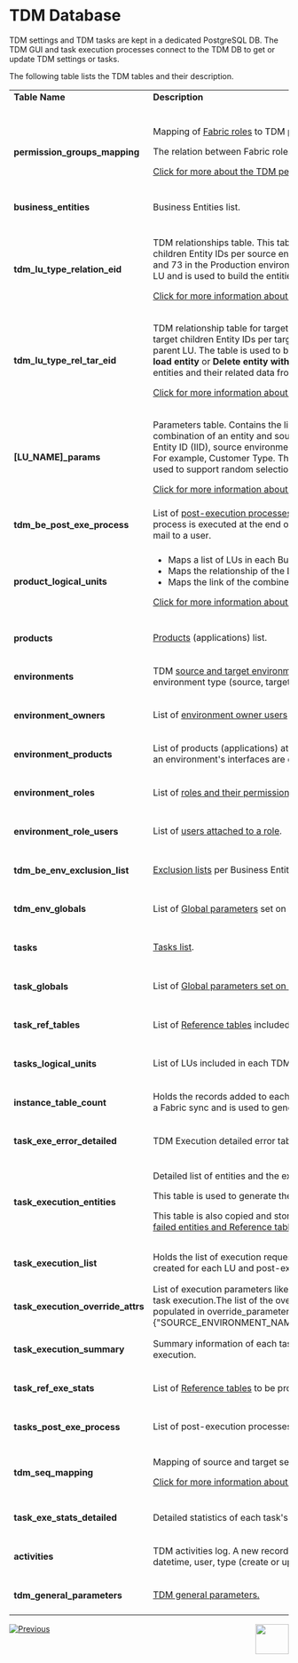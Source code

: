 # TDM Database

TDM settings and TDM tasks are kept in a dedicated PostgreSQL DB. The TDM GUI and task execution processes connect to the TDM DB to get or update TDM settings or tasks.

The following table lists the TDM tables and their description.

<table width="900 pxl">
<tbody>
<tr>
<td valign="top" width="200 pxl"><strong>Table Name</strong></td>
<td valign="top" width="500 pxl"><strong>Description</strong></td>
<td valign="top" width="200 pxl"><strong>Table Category</strong></td>
</tr>
<tr>
<td><h4>permission_groups_mapping</td>
    <td>
        <p>Mapping of <a href="/articles/17_fabric_credentials/02_fabric_credentials_commands.md#create-role">Fabric roles</a> to TDM permission groups (admin, owner, or tester).</p>
        <p>The relation between Fabric roles and TDM permission groups is many to one.</p>
        <p><a href="/articles/TDM/tdm_gui/02_tdm_gui_user_types.md">Click for more about the TDM permission groups.</a></p>
    </td>
<td>TDM Permission Groups (User Types)</td>
</tr>
<tr>    
<tr>
<td><h4>business_entities</td>
<td>Business Entities list.</td>
<td>Business Entity</td>
</tr>
<tr>
<td><h4>tdm_lu_type_relation_eid</td>
<td><p>TDM relationships table. This table maps the source parent Entity ID to its source children Entity IDs per source environment. For example Customer 1 has orders 56, 63 and 73 in the Production environment. This table is populated by a sync of the parent LU and is used to build the entities list of the children LUs during Load (copy) tasks.</p>
  <p><a href="/articles/TDM/tdm_implementation/06_tdm_implementation_support_hierarchy.md#tdm_lu_type_relation_eid">Click for more information about tdm_lu_type_relation_eid table.</a></p>  
  </td>
<td>Business Entity</td>
</tr>
<tr>
<td><h4>tdm_lu_type_rel_tar_eid</td>
<td><p>TDM relationship table for target IDs. This table maps the target parent Entity ID to its target children Entity IDs per target environment and is populated by a sync of the parent LU. The table is used to build the entities list of the children LUs for <strong>Delete and load entity</strong> or <strong>Delete entity without load</strong> tasks when the TDM task deletes parent entities and their related data from a target environment.</p>
  <p><a href="/articles/TDM/tdm_implementation/06_tdm_implementation_support_hierarchy.md#tdm_lu_type_rel_tar_eid">Click for more information about tdm_lu_type_rel_tar_eid.</a></p>
</td>
<td>Business Entity</td>
</tr>
<tr>
<td><h4>[LU_NAME]_params</td>
<td><p>Parameters table. Contains the list of all entities migrated into Fabric per LU. Each combination of an entity and source environment has a specific record which holds the Entity ID (IID), source environment name and the list of parameters defined for the LU. For example, Customer Type. This table is created by a Fabric sync on each LU and is used to support random selection and select by parameters task selection methods.</p>
 <p><a href="/articles/TDM/tdm_implementation/07_tdm_implementation_parameters_handling.md">Click for more information about parameters handling.</a></p>
</td>
<td>Business Entity</td>
</tr>
<tr>
<td><h4>tdm_be_post_exe_process</td>
<td>List of <a href = "/articles/TDM/tdm_gui/04_tdm_gui_business_entity_window.md#post-execution-processes-tab">post-execution processes</a> attached to each Business Entity. A post-execution process is executed at the end of the task execution process. For example, sending a mail to a user.</td>
<td>Business Entity</td>
</tr>
<tr>
<td><h4>product_logical_units</td>
<td valign="top" width="500 pxl">
<ul>
<li>Maps a list of LUs in each Business Entity.</li>
<li>Maps the relationship of the LUs in a Business Entity.</li>
<li>Maps the link of the combined Business Entity and LU to a product.</li>
</ul>
  <p><a href="/articles/TDM/tdm_gui/06_be_product_tdmdb_tables.md#product_logical_units">Click for more information about this table.</a></p>  
</td>
<td>Business Entity/Product</td>
</tr>
<tr>
<td><h4>products</td>
  <td><a href = "/articles/TDM/tdm_gui/05_tdm_gui_product_window.md">Products</a> (applications) list.</td>
<td>Product</td>
</tr>
<tr>
<td><h4>environments</td>
<td>TDM <a href="/articles/TDM/tdm_gui/07_tdm_gui_environment_overview.md">source and target environments</a>. Each record contains the environment name, environment type (source, target, or both), and the environment name in Fabric.</td>
<td>TDM Environments</td>
</tr>
<tr>
<td><h4>environment_owners</td>
<td>List of <a href="/articles/TDM/tdm_gui/08_environment_window_general_information.md#environment-owners">environment owner users</a> of each TDM environment.</td>
<td>TDM Environments</td>
</tr>
<tr>
<td><h4>environment_products</td>
<td>List of products (applications) attached to each <a href="/articles/TDM/tdm_gui/11_environment_products_tab.md">environment</a>. The connection details of an environment's interfaces are defined and saved in Fabric.</td>
<td>TDM Environments</td>
</tr>
<tr>
<td><h4>environment_roles</td>
<td>List of <a href="/articles/TDM/tdm_gui/10_environment_roles_tab.md">roles and their permissions</a> per TDM environment.</td>
<td>TDM Environments</td>
</tr>
<tr>
<td><h4>environment_role_users</td>
<td>List of <a href="/articles/TDM/tdm_gui/10_environment_roles_tab.md#testers">users attached to a role</a>.</td>
<td>TDM Environments</td>
</tr>
<tr>
<td><h4>tdm_be_env_exclusion_list</td>
  <td><a href="/articles/TDM/tdm_gui/13_environment_exclusion_lists.md">Exclusion lists</a> per Business Entities and TDM environment.</td>
<td>TDM Environments</td>
</tr>
<tr>
<td><h4>tdm_env_globals</td>
  <td>List of <a href="/articles/TDM/tdm_gui/12_environment_globals_tab.md">Global parameters</a> set on an environment level.</td>
<td>TDM Environments</td>
</tr>
<tr>
<td><h4>tasks</td>
  <td><a href="/articles/TDM/tdm_gui/25_task_tdmdb_tables.md#tasks">Tasks list</a>.</td>
<td>Task</td>
</tr>
<tr>
<td><h4>task_globals</td>
<td>List of <a href="/articles/TDM/tdm_gui/23_task_globals_tab.md">Global parameters set on a task level</a>.</td>
<td>Task</td>
</tr>
<tr>
<td><h4>task_ref_tables</td>
  <td>List of <a href="/articles/TDM/tdm_gui/24_task_reference_tab.md">Reference tables</a> included in each TDM task.</td>
<td>Task</td>
</tr>
<tr>
<td><h4>tasks_logical_units</td>
<td>List of LUs included in each TDM task.</td>
<td>Task</td>
</tr>
<tr>
<td><h4>instance_table_count</td>
<td>Holds the records added to each LU table in each LU and LUI. The table is populated by a Fabric sync and is used to generate the TDM Statistics details in the execution report.</td>
<td>Task Execution</td>
</tr>
<tr>
<td><h4>task_exe_error_detailed</td>
<td>TDM Execution detailed error table.</td>
<td>Task Execution</td>
</tr>
<tr>
<td><h4>task_execution_entities</td>
  <td><p>Detailed list of entities and the execution status of each task's execution.</p>
    <p>This table is used to generate the <a href="03a_task_execution_building_entity_list_on_tasks_LUs.md">entity list of the children LU of a task execution</a>.</p>
    <p>This table is also copied and stored in the <a href="/articles/TDM/tdm_implementation/04_fabric_tdm_library.md#tdm-lu">TDM LU</a> to display the <a href="/articles/TDM/tdm_gui/27_task_execution_history.md#task-execution---detailed-statistics">list of copied and failed entities and Reference tables </a> of the task execution.</p></td>
<td>Task Execution</td>
</tr>
<tr>
<td><h4>task_execution_list</td>
<td>Holds the list of execution requests for each task's execution. A separate record is created for each LU and post-execution process.&nbsp;</td>
<td>Task Execution</td>
</tr>
<tr>
<td><h4>task_execution_override_attrs</td>
<td>List of execution parameters like environments or Globals to be overridden on given task execution.The list of the overridden parameters is concatenated into a JSON and populated in override_parameters column. For example: {"SOURCE_ENVIRONMENT_NAME":"ENV3","TARGET_ENVIRONMENT_NAME":"ENV3"}</td> 
<td>Task Execution</td>        
</tr>
<tr>
<td><h4>task_execution_summary</td>
<td>Summary information of each task's execution. A record is created for each task's execution.</td>
<td>Task Execution</td>
</tr>
<tr>
<td><h4>task_ref_exe_stats</td>
<td>List of <a href="05_tdm_reference_processes.md#tdm-lu---tdmcopyreftablesfortdm-job">Reference tables</a> to be processed by the execution of a given task.</td>
<td>Task Execution</td>
</tr>
<tr>
<td><h4>tasks_post_exe_process</td>
<td>List of post-execution processes to be executed for each task's execution.</td>
<td>Task Execution</td>
</tr>
<tr>
<td><h4>tdm_seq_mapping</td>
  <td><p>Mapping of source and target sequences.</p>
    <p><a href="/articles/19_Broadway/actors/08_sequence_implementation_guide.md">Click for more information about sequence implementation</a>.</p></td>
<td>Task Execution</td>
</tr>
<tr>
<td><h4>task_exe_stats_detailed</td>
<td>Detailed statistics of each task's execution.</td>
<td>Task Execution Statistics</td>
</tr>
<tr>
<td><h4>activities</td>
<td>TDM activities log. A new record is created for each TDM activity specifying its datetime, user, type (create or update), impacted TDM component and description.  </td>
<td>TDM Activities</td>
</tr>
<tr>
<td><h4>tdm_general_parameters</td>
<td><a href="/articles/TDM/tdm_configuration/02_tdmdb_general_parameters.md">TDM general parameters.</a></td>
<td>General TDM Parameters</td>
</tr>
</tbody>
</table>








[![Previous](/articles/images/Previous.png)](01_tdm_architecture.md)[<img align="right" width="60" height="54" src="/articles/images/Next.png">](03_task_execution_processes.md)
